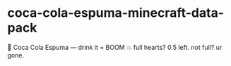 # coca-cola-espuma-minecraft-data-pack
🥤 Coca Cola Espuma — drink it = BOOM 💥 full hearts? 0.5 left. not full? ur gone.
